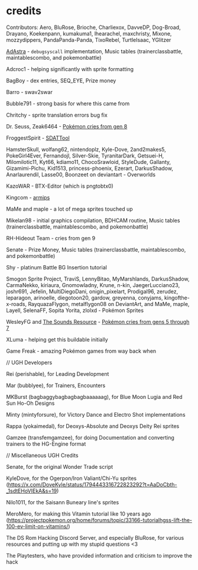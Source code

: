 # credits

Contributors: Aero, BluRose, Brioche, Charliexox, DavveDP, Dog-Broad, Drayano, Koekenpann, kumakuma1, lhearachel, maxchristy, Mixone, mozzydippers, PandaPanda-Panda, TixoRebel, TurtleIsaac, YGlitzer

[AdAstra](https://github.com/AdAstra-LD/) - `debugsyscall` implementation,  Music tables (trainerclassbattle, maintablescombo, and pokemonbattle)

Adcroc1 - helping significantly with sprite formatting

BagBoy - dex entries, SEQ_EYE, Prize money

Barro - swav2swar

Bubble791 - strong basis for where this came from

Chritchy - sprite translation errors bug fix

Dr. Seuss, Zeak6464 - [Pokémon cries from gen 8](https://www.pokecommunity.com/showthread.php?t=432636)

FroggestSpirit - [SDATTool](https://github.com/froggestspirit/SDATTool)

HamsterSkull, wolfang62, nintendoplz, Kyle-Dove, 2and2makes5, PokeGirl4Ever, Fernandojl, Silver-Skie, TyranitarDark, Getsuei-H, Milomilotic11, Kyt66, kdiamo11, ChocoSrawloid, StyleDude, Gallanty, Gizamimi-Pichu, Kid1513, princess-phoenix, Ezerart, DarkusShadow, Anarlaurendil, Lasse00, Boonzeet on deviantart - Overworlds

KazoWAR - BTX-Editor (which is pngtobtx0)

Kingcom - [armips](https://github.com/Kingcom/armips)

MaMe and maple - a lot of mega sprites touched up

Mikelan98 - initial graphics compilation, BDHCAM routine, Music tables (trainerclassbattle, maintablescombo, and pokemonbattle) 

RH-Hideout Team - cries from gen 9

Senate - Prize Money, Music tables (trainerclassbattle, maintablescombo, and pokemonbattle) 

Shy - platinum Battle BG Insertion tutorial

Smogon Sprite Project, TraviS, LennyBitao, MyMarshlands, DarkusShadow, CarmaNekko, kiriaura, Gnomowladny, Krune, n-kin, JaegerLucciano23, joshr691, Jefelin, MultiDiegoDani, onigin_pixelart, Prodigal96, zerudez, leparagon, arinoelle, diegotoon20, gardow, greyenna, conyjams, kingofthe-x-roads, RayquazaFlygon, metalflygon08 on DeviantArt, and MaMe, maple, Layell, SelenaFF, Sopita Yorita, zlolxd - Pokémon Sprites

WesleyFG and [The Sounds Resource](https://www.sounds-resource.com/3ds/pokemonsunmoon/) - [Pokémon cries from gens 5 through 7](https://www.pokecommunity.com/showthread.php?t=390701)

XLuma - helping get this buildable initially

Game Freak - amazing Pokémon games from way back when

// UGH Developers

Rei (perishable), for Leading Development

Mar (bubblyee), for Trainers, Encounters

MKBurst (bagbaggybagbagbagbaaaaaag), for Blue Moon Lugia and Red Sun Ho-Oh Designs

Minty (mintyforsure), for Victory Dance and Electro Shot implementations

Rappa (yokaimedal), for Deoxys-Absolute and Deoxys Deity Rei sprites

Gamzee (transfemgamzee), for doing Documentation and converting trainers to the HG-Engine format

// Miscellaneous UGH Credits

Senate, for the original Wonder Trade script

KyleDove, for the Ogerpon/Iron Valiant/Chi-Yu sprites (https://x.com/DoveKyle/status/1794443316722823292?t=AaDoCbth-_1sdtEHoVIEkA&s=19)

Nilo1011, for the Saisann Buneary line's sprites

MeroMero, for making this Vitamin tutorial like 10 years ago (https://projectpokemon.org/home/forums/topic/33166-tutorialhgss-lift-the-100-ev-limit-on-vitamins/)

The DS Rom Hacking Discord Server, and especially BluRose, for various resources and putting up with my stupid questions <3

The Playtesters, who have provided information and criticism to improve the hack